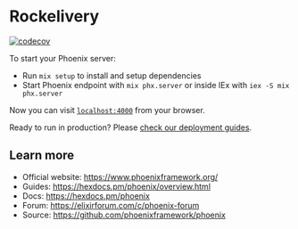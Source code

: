 # Rockelivery

[![codecov](https://codecov.io/gh/luiz21goncalves/ignite-elixir-rockelivery/graph/badge.svg?token=81YIYKACRO)](https://codecov.io/gh/luiz21goncalves/ignite-elixir-rockelivery)

To start your Phoenix server:

  * Run `mix setup` to install and setup dependencies
  * Start Phoenix endpoint with `mix phx.server` or inside IEx with `iex -S mix phx.server`

Now you can visit [`localhost:4000`](http://localhost:4000) from your browser.

Ready to run in production? Please [check our deployment guides](https://hexdocs.pm/phoenix/deployment.html).

## Learn more

  * Official website: https://www.phoenixframework.org/
  * Guides: https://hexdocs.pm/phoenix/overview.html
  * Docs: https://hexdocs.pm/phoenix
  * Forum: https://elixirforum.com/c/phoenix-forum
  * Source: https://github.com/phoenixframework/phoenix
